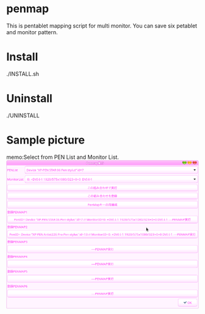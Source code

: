 # penmap
This is pentablet mapping script for multi monitor.
You can save six petablet and monitor pattern.

# Install
./INSTALL.sh

# Uninstall
./UNINSTALL

# Sample picture
memo:Select from PEN List and Monitor List. 
![Penmap](https://github.com/megamuteki/images/blob/master/penmap/penmap01.png)

